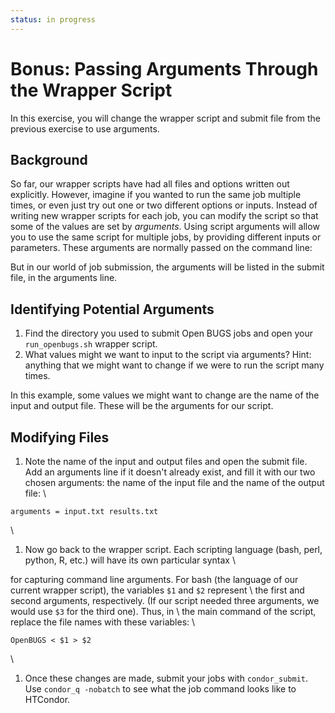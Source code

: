 ```yaml
---
status: in progress
---
```


<style type="text/css"> pre em { font-style: normal; background-color: yellow; } pre strong { font-style: normal; font-weight: bold; color: \#008; } </style>

Bonus: Passing Arguments Through the Wrapper Script
===================================================

In this exercise, you will change the wrapper script and submit file from the previous exercise to use arguments.

Background
----------

So far, our wrapper scripts have had all files and options written out explicitly. However, imagine if you wanted to run the same job multiple times, or even just try out one or two different options or inputs. Instead of writing new wrapper scripts for each job, you can modify the script so that some of the values are set by *arguments*. Using script arguments will allow you to use the same script for multiple jobs, by providing different inputs or parameters. These arguments are normally passed on the command line:

But in our world of job submission, the arguments will be listed in the submit file, in the arguments line.

Identifying Potential Arguments
-------------------------------

1.  Find the directory you used to submit Open BUGS jobs and open your `run_openbugs.sh` wrapper script.
2.  What values might we want to input to the script via arguments? Hint: anything that we might want to change if we were to run the script many times.

In this example, some values we might want to change are the name of the input and output file. These will be the arguments for our script.

Modifying Files
---------------

1.  Note the name of the input and output files and open the submit file. Add an arguments line if it doesn't already exist, and fill it with our two chosen arguments: the name of the input file and the name of the output file: \\

``` file
arguments = input.txt results.txt
```

\\

1.  Now go back to the wrapper script. Each scripting language (bash, perl, python, R, etc.) will have its own particular syntax \\

for capturing command line arguments. For bash (the language of our current wrapper script), the variables `$1` and `$2` represent \\ the first and second arguments, respectively. (If our script needed three arguments, we would use `$3` for the third one). Thus, in \\ the main command of the script, replace the file names with these variables: \\

``` file
OpenBUGS < $1 > $2
```

\\

1.  Once these changes are made, submit your jobs with `condor_submit`. Use `condor_q -nobatch` to see what the job command looks like to HTCondor.


